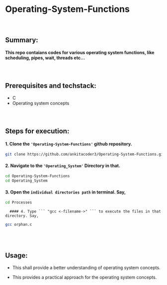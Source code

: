 <a name="readme-top"></a>

# Operating-System-Functions
###
###
###

</br>

## Summary:
#### This repo contaians codes for various operating system functions, like scheduling, pipes, wait, threads etc... 
###
###

</br>

## Prerequisites and techstack:
* C
* Operating system concepts
###
###

</br>

## Steps for execution:

  #### 1. Clone the ``` 'Operating-System-Functions' ``` github repository.
  ```sh 
  git clone https://github.com/ankitacoder3/Operating-System-Functions.git 
  ```
  #### 2. Navigate to the ``` 'Operating_System' ``` Directory in that.
  ```sh
  cd Operating-System-Functions
  cd Operating_System
  ```
  #### 3. Open the ```individual directories path``` in terminal.  Say, 
  ```sh
  cd Processes
  ```
      #### 4. Type ``` "gcc <-filename->" ``` to execute the files in that directory. Say, 
  ```sh
  gcc orphan.c
  ```
  ###
  ###### 
  ###
  ###
  
</br>

## Usage:
* This shall provide a better understanding of operating system concepts.
* This provides a practical approach for the operating system concepts.
  
  </br>
